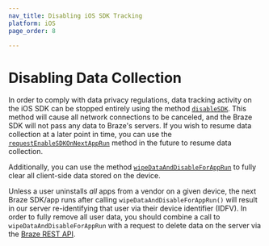 ```yaml
---
nav_title: Disabling iOS SDK Tracking
platform: iOS
page_order: 8

---
```


# Disabling Data Collection

In order to comply with data privacy regulations, data tracking activity on the iOS SDK can be stopped entirely using the method [`disableSDK`](http://appboy.github.io/appboy-ios-sdk/docs/interface_appboy.html#a8d3b78a98420713d8590ed63c9172733). This method will cause all network connections to be canceled, and the Braze SDK will not pass any data to Braze's servers. If you wish to resume data collection at a later point in time, you can use the [`requestEnableSDKOnNextAppRun`](http://appboy.github.io/appboy-ios-sdk/docs/interface_appboy.html#a781078a40a3db0de64ac82dcae3b595b) method in the future to resume data collection.

Additionally, you can use the method [`wipeDataAndDisableForAppRun`](http://appboy.github.io/appboy-ios-sdk/docs/interface_appboy.html#ac8d580f60ec0608cd91240a8a3aa23a3) to fully clear all client-side data stored on the device.

Unless a user uninstalls *all* apps from a vendor on a given device, the next Braze SDK/app runs after calling `wipeDataAndDisableForAppRun()` will result in our server re-identifying that user via their device identifier (IDFV). In order to fully remove all user data, you should combine a call to `wipeDataAndDisableForAppRun` with a request to delete data on the server via the [Braze REST API]({{site.baseurl}}/developer_guide/rest_api/user_data/#user-delete-endpoint).
